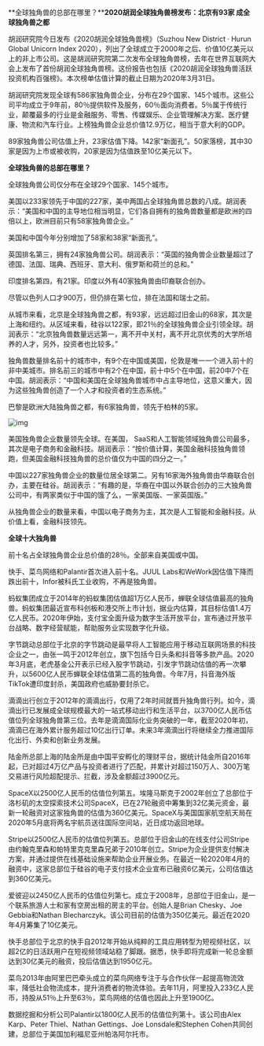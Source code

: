 **全球独角兽的总部在哪里？******2020胡润全球独角兽榜发布：北京有93家 成全球独角兽之都****

胡润研究院今日发布《2020胡润全球独角兽榜》（Suzhou New District · Hurun Global Unicorn Index 2020），列出了全球成立于2000年之后、价值10亿美元以上的非上市公司。这是胡润研究院第二次发布全球独角兽榜，去年在世界互联网大会上发布了首份胡润全球独角兽榜。这份报告也包括《2020胡润全球独角兽活跃投资机构百强榜》。本次榜单估值计算的截止日期为2020年3月31日。

胡润研究院发现全球有586家独角兽企业，分布在29个国家、145个城市。这些公司平均成立于9年前，80％提供软件及服务，60％面向消费者。5％属于传统行业，颠覆最多的行业是金融服务、零售、传媒娱乐、企业管理解决方案、医疗健康、物流和汽车行业。上榜独角兽企业总价值12.9万亿，相当于意大利的GDP。

89家独角兽公司估值上升，23家估值下降。142家“新面孔”。50家落榜，其中30家是因为上市或被收购，20家是因为估值跌至10亿美元以下。

**全球独角兽的总部在哪里？**

全球独角兽公司仅分布在全球29个国家、145个城市。

美国以233家领先于中国的227家，美中两国占全球独角兽总数的八成。胡润表示：“美国和中国的主导地位相当明显，它们各自拥有的独角兽数量都是欧洲的四倍以上，欧洲目前只有58家独角兽企业。”

美国和中国今年分别增加了58家和38家“新面孔”。

英国排名第三，拥有24家独角兽公司。胡润表示：“英国的独角兽企业数量超过了德国、法国、瑞典、西班牙、意大利、俄罗斯和荷兰的总和。”

印度排名第四，有21家。印度以外有40家独角兽由印裔联合创办。

尽管以色列人口才900万，但仍排在第七位，排在法国和瑞士之前。

从城市来看，北京是全球独角兽之都，有93家，远远超过旧金山的68家，其次是上海和纽约。从区域来看，硅谷以122家，即21％的全球独角兽企业引领全球。胡润表示：“北京独角兽数量远远第一，离不开中关村，离不开北京优秀的大学所培养的人才，另外，投资者也比较多。”

独角兽数量排名前十的城市中，有9个在中国或美国，伦敦是唯一一个进入前十的非中美城市。排名前三的城市中有2个在中国，前十中5个在中国，前20中7个在中国。胡润表示：“中国和美国在全球独角兽城市中占主导地位，这意义重大，因为这些独角兽创造了一个人才和投资者的生态系统。”

巴黎是欧洲大陆独角兽之都，有6家独角兽，领先于柏林的5家。

![img](https://pics0.baidu.com/feed/d1a20cf431adcbef0f81f25f831e3cdaa2cc9f6e.jpeg?token=480e0b1f93766b6262ea0175df444bb1)

美国独角兽企业数量领先全球。在美国， SaaS和人工智能领域独角兽公司最多，其次是电子商务和金融科技。胡润表示：“按价值计算，美国金融科技独角兽领跑，但美国金融科技独角兽的总价值仅为中国的四分之一。”

中国以227家独角兽企业的数量位居全球第二。另有16家海外独角兽由华裔联合创办，主要在硅谷。胡润表示：“有趣的是，华裔在中国以外联合创办的三大独角兽公司中，有两家类似于中国的饿了么，一家美国版、一家英国版。”

从独角兽企业的数量来看，中国以电子商务为主，其次是人工智能和金融科技。从价值上看，金融科技领先。

**全球十大独角兽**

前十名占全球独角兽企业总价值的28％。全部来自美国或中国。

快手、菜鸟网络和Palantir首次进入前十名。JUUL Labs和WeWork因估值下降而跌出前十，Infor被科氏工业收购，不再是独角兽。

蚂蚁集团成立于2014年的蚂蚁集团估值超1万亿人民币，蝉联全球估值最高的独角兽。蚂蚁集团最近宣布科创板和港交所上市计划，据业内估算，其目标估值1.4万亿人民币。2020年伊始，支付宝全面升级为数字生活开放平台，宣布通过开放平台战略、数字经营赋能，帮助服务业实现数字化升级。

字节跳动总部位于北京的字节跳动是最早将人工智能应用于移动互联网场景的科技企业之一，由张一鸣于2012年创立，旗下包括今日头条和抖音等多款产品。2020年3月底，老虎基金公开表示已经入股字节跳动，引发字节跳动估值的再一次攀升，以5600亿人民币蝉联全球估值第二高的独角兽。今年7月，抖音海外版TikTok遭印度封杀，美国政府也威胁要封杀它。

滴滴出行创立于2012年的滴滴出行，仅用了2年时间就晋升独角兽行列。如今，滴滴出行已发展成全球规模最大的一站式移动出行和生活平台，以3700亿人民币估值位列全球独角兽第三位。去年是滴滴国际化业务突破的一年，截至2020年初，滴滴已在海外累计服务超过10亿出行订单。未来3年滴滴出行将继续全力推进国际化出行、外卖和创新业务发展。

陆金所总部上海的陆金所是由中国平安孵化的理财平台，据统计陆金所自2016年起，已对超过4万亿产品与投资者进行了匹配，并累计对超过150万人、300万笔交易进行风险超配提示、拦截，涉及金额超过3900亿元。

SpaceX以2500亿人民币的估值位列第五。埃隆马斯克于2002年创立了总部位于洛杉矶的太空探索技术公司SpaceX，已在27轮融资中筹集到32亿美元资金，最新一轮融资对这家独角兽的估值为360亿美元。SpaceX与美国国家航空航天局在2020年5月底将两名宇航员送往国际空间站，近日成功返回地球。

Stripe以2500亿人民币的估值位列第五。总部位于旧金山的在线支付公司Stripe由约翰克里森和帕特里克克里森兄弟于2010年创立。Stripe为企业提供支付解决方案，并通过提供在线基础设施来帮助企业开展业务。在最近一轮2020年4月的融资中，这家总部位于硅谷的电子支付技术企业宣布已融资6亿美元，公司估值达到360亿美元。

爱彼迎以2450亿人民币的估值位列第七。成立于2008年，总部位于旧金山，是一个联系旅游人士和家有空房出租的房主的平台。创始人是Brian Chesky、Joe Gebbia和Nathan Blecharczyk。该公司目前的估值为350亿美元。最近在2020年4月筹集了10亿美元。

快手总部位于北京的快手自2012年开始从纯粹的工具应用转型为短视频社区，以超2亿的日活跃用户在短视频领域站稳了脚跟。据悉，快手即将完成新一轮总金额达到30亿美元的融资，投后估值达到1950亿元。

菜鸟2013年由阿里巴巴牵头成立的菜鸟网络专注于与合作伙伴一起提高物流效率，降低社会物流成本，提升消费者的物流体验。去年11月，阿里投入233亿人民币，持股从51％上升至63％，菜鸟网络的估值也因此上升至1900亿。

数据挖掘和分析公司Palantir以1800亿人民币的估值位列第十。该公司由Alex Karp、Peter Thiel、Nathan Gettings、Joe Lonsdale和Stephen Cohen共同创建，总部位于美国加利福尼亚州帕洛阿尔托市。